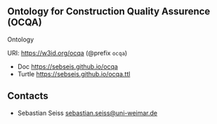 ## Ontology for Construction Quality Assurence (OCQA)

Ontology

URI: https://w3id.org/ocqa (@prefix `ocqa`)

* Doc      https://sebseis.github.io/ocqa
* Turtle   https://sebseis.github.io/ocqa.ttl

## Contacts

* Sebastian Seiss <sebastian.seiss@uni-weimar.de>